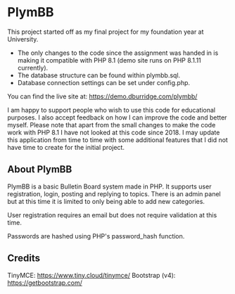 # PlymBB
This project started off as my final project for my foundation year at University.

* The only changes to the code since the assignment was handed in is making it compatible with PHP 8.1 (demo site runs on PHP 8.1.11 currently).
* The database structure can be found within plymbb.sql.
* Database connection settings can be set under config.php.

You can find the live site at: https://demo.dburridge.com/plymbb/

I am happy to support people who wish to use this code for educational purposes. I also accept feedback on how I can improve the code and better myself. Please note that apart from
the small changes to make the code work with PHP 8.1 I have not looked at this code since 2018. I may update this application from time to time with some additional features that I did
not have time to create for the initial project.

## About PlymBB
PlymBB is a basic Bulletin Board system made in PHP. It supports user registration, login, posting and replying to topics. There is an admin panel but at this time it is limited to
only being able to add new categories.

User registration requires an email but does not require validation at this time.

Passwords are hashed using PHP's password_hash function.

## Credits
TinyMCE: https://www.tiny.cloud/tinymce/
Bootstrap (v4): https://getbootstrap.com/
